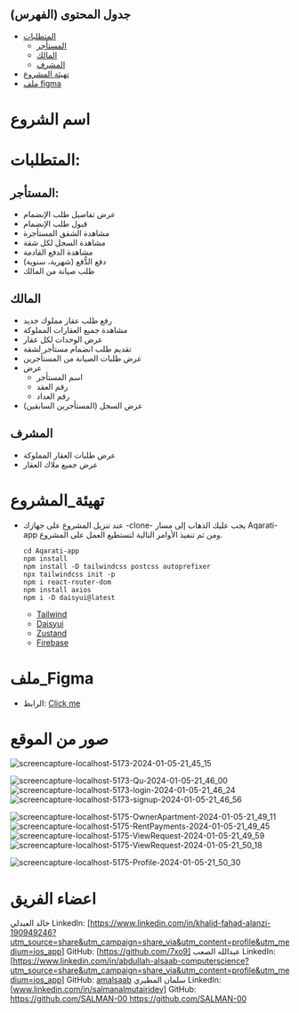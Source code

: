 ## جدول المحتوى (الفهرس)
- [المتطلبات](#المتطلبات)
  - [المستأجر](#المستأجر)
  - [المالك](#المالك)
  - [المشرف](#المشرف)
- [تهيئة المشروع](#تهيئة_المشروع)
- [ملف figma](#ملف_Figma)


# اسم الشروع
# المتطلبات:
## المستأجر: 
- عرض تفاصيل طلب الإنضمام
- قبول طلب الإنضمام
- مشاهدة الشقق المستأجرة
- مشاهدة السجل لكل شقة
- مشاهدة الدفع القادمة
- دفع الدُّفع (شهرية، سنوية)
- طلب صيانة من المالك

## المالك
  - رفع طلب عقار مملوك جديد
  - مشاهدة جميع العقارات المملوكة
  - عرض الوحدات لكل عقار
  - تقديم طلب انضمام مستأجر لشقة
  - عرض طلبات الصيانة من المستأجرين
  - عرض
    - اسم المستأجر
    - رقم العقد
    - رقم العداد
  - عرض السجل (المستأجرين السابقين)

## المشرف
  - عرض طلبات العقار المملوكة
  - عرض جميع ملاك العقار

# تهيئة_المشروع
- عند تنزيل المشروع على جهازك -clone- يجب عليك الذهاب إلى مسار Aqarati-app ومن ثم تنفيذ الأوامر التالية لتستطيع العمل على المشروع.
  
  ```
  cd Aqarati-app
  npm install
  npm install -D tailwindcss postcss autoprefixer
  npx tailwindcss init -p
  npm i react-router-dom
  npm install axios
  npm i -D daisyui@latest
  ```

  - [Tailwind](https://tailwindcss.com/docs/guides/vite)
  - [Daisyui](https://daisyui.com/)
  - [Zustand](https://zustand-demo.pmnd.rs/)
  - [Firebase](https://firebase.google.com/)

# ملف_Figma 
- الرابط: [Click me](https://www.figma.com/file/WeNImQ4wTS6Zwgfh8vl2x6/Untitled?type=design&node-id=0%3A1&mode=design&t=mGMHEtR51ik0iYO0-1)


# صور من الموقع

![screencapture-localhost-5173-2024-01-05-21_45_15](https://github.com/amalsaab/Amar/assets/103143696/cade2368-f8a9-40c8-9181-03c209b6f956)

![screencapture-localhost-5173-Qu-2024-01-05-21_46_00](https://github.com/amalsaab/Amar/assets/103143696/ae193489-49ff-4002-8316-c2d2102dbd23)
![screencapture-localhost-5173-login-2024-01-05-21_46_24](https://github.com/amalsaab/Amar/assets/103143696/854a5fb0-f446-4113-85d8-bdf76a724a33)
![screencapture-localhost-5173-signup-2024-01-05-21_46_56](https://github.com/amalsaab/Amar/assets/103143696/9b766719-61c7-4a6b-bba5-a38cebb2198e)

![screencapture-localhost-5175-OwnerApartment-2024-01-05-21_49_11](https://github.com/amalsaab/Amar/assets/103143696/853d8018-6a48-4cfd-88f1-0dd85a67a936)
![screencapture-localhost-5175-RentPayments-2024-01-05-21_49_45](https://github.com/amalsaab/Amar/assets/103143696/5ecf436f-566a-4241-b570-6b1c779e90b4)
![screencapture-localhost-5175-ViewRequest-2024-01-05-21_49_59](https://github.com/amalsaab/Amar/assets/103143696/1f0f1c8b-39aa-4165-ba55-4ffab2b24758)
![screencapture-localhost-5175-ViewRequest-2024-01-05-21_50_18](https://github.com/amalsaab/Amar/assets/103143696/c22a3168-5027-4dc1-b161-479794a7fb65)

![screencapture-localhost-5175-Profile-2024-01-05-21_50_30](https://github.com/amalsaab/Amar/assets/103143696/804871ec-3163-4c1e-ab78-d4ad1ffb440e)

# اعضاء الفريق
خالد العبدلي 
LinkedIn: [https://www.linkedin.com/in/khalid-fahad-alanzi-190949246?utm_source=share&utm_campaign=share_via&utm_content=profile&utm_medium=ios_app]
GitHub: [https://github.com/7xo9]
عبدالله الصعب
LinkedIn: [https://www.linkedin.com/in/abdullah-alsaab-computerscience?utm_source=share&utm_campaign=share_via&utm_content=profile&utm_medium=ios_app]
GitHub: [amalsaab](https://github.com/amalsaab)
سلمان المطيري
LinkedIn: [www.linkedin.com/in/salmanalmutairidev]
GitHub: [https://github.com/SALMAN-00 ](https://github.com/SALMAN-00)https://github.com/SALMAN-00
